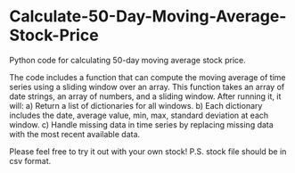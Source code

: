 # Calculate-50-Day-Moving-Average-Stock-Price
Python code for calculating 50-day moving average stock price.

The code includes a function that can compute the moving average of time series using a sliding window over an array. This function takes an array of date strings, an array of numbers, and a sliding window. After running it, it will:
a) Return a list of dictionaries for all windows.
b) Each dictionary includes the date, average value, min, max, standard deviation at each window.
c) Handle missing data in time series by replacing missing data with the most recent available data.

Please feel free to try it out with your own stock! 
P.S. stock file should be in csv format.
